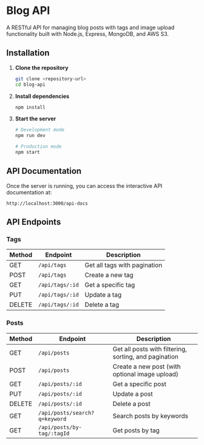 # Blog API

A RESTful API for managing blog posts with tags and image upload functionality built with Node.js, Express, MongoDB, and AWS S3.


## Installation

1. **Clone the repository**
   ```bash
   git clone <repository-url>
   cd blog-api
   ```

2. **Install dependencies**
   ```bash
   npm install
   ```

3. **Start the server**
   ```bash
   # Development mode
   npm run dev
   
   # Production mode
   npm start
   ```

## API Documentation

Once the server is running, you can access the interactive API documentation at:
```
http://localhost:3000/api-docs
```

## API Endpoints

### Tags

| Method | Endpoint | Description |
|--------|----------|-------------|
| GET | `/api/tags` | Get all tags with pagination |
| POST | `/api/tags` | Create a new tag |
| GET | `/api/tags/:id` | Get a specific tag |
| PUT | `/api/tags/:id` | Update a tag |
| DELETE | `/api/tags/:id` | Delete a tag |

### Posts

| Method | Endpoint | Description |
|--------|----------|-------------|
| GET | `/api/posts` | Get all posts with filtering, sorting, and pagination |
| POST | `/api/posts` | Create a new post (with optional image upload) |
| GET | `/api/posts/:id` | Get a specific post |
| PUT | `/api/posts/:id` | Update a post |
| DELETE | `/api/posts/:id` | Delete a post |
| GET | `/api/posts/search?q=keyword` | Search posts by keywords |
| GET | `/api/posts/by-tag/:tagId` | Get posts by tag |

